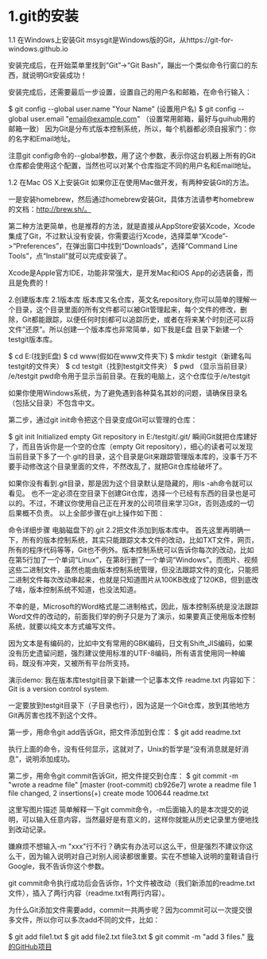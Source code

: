 # 1.git的安装
1.1 在Windows上安装Git
msysgit是Windows版的Git，从https://git-for-windows.github.io

安装完成后，在开始菜单里找到“Git”->“Git Bash”，蹦出一个类似命令行窗口的东西，就说明Git安装成功！

安装完成后，还需要最后一步设置，设置自己的用户名和邮箱，在命令行输入：

$ git config --global user.name "Your Name" (设置用户名)
$ git config --global user.email "email@example.com" （设置常用邮箱，最好与guihub用的邮箱一致）
因为Git是分布式版本控制系统，所以，每个机器都必须自报家门：你的名字和Email地址。

注意git config命令的--global参数，用了这个参数，表示你这台机器上所有的Git仓库都会使用这个配置，当然也可以对某个仓库指定不同的用户名和Email地址。

1.2 在Mac OS X上安装Git
如果你正在使用Mac做开发，有两种安装Git的方法。

一是安装homebrew，然后通过homebrew安装Git，具体方法请参考homebrew的文档：http://brew.sh/。

第二种方法更简单，也是推荐的方法，就是直接从AppStore安装Xcode，Xcode集成了Git，不过默认没有安装，你需要运行Xcode，选择菜单“Xcode”->“Preferences”，在弹出窗口中找到“Downloads”，选择“Command Line Tools”，点“Install”就可以完成安装了。

Xcode是Apple官方IDE，功能非常强大，是开发Mac和iOS App的必选装备，而且是免费的！

2.创建版本库
2.1版本库
版本库又名仓库，英文名repository,你可以简单的理解一个目录，这个目录里面的所有文件都可以被Git管理起来，每个文件的修改，删除，Git都能跟踪，以便任何时刻都可以追踪历史，或者在将来某个时刻还可以将文件”还原”。所以创建一个版本库也非常简单，如下我是E盘 目录下新建一个testgit版本库。

$ cd E:(找到E盘)
$ cd www(假如在www文件夹下)
$ mkdir testgit（新建名叫testgit的文件夹）
$ cd testgit（找到testgit文件夹）
$ pwd （显示当前目录）
/e/testgit
pwd命令用于显示当前目录。在我的电脑上，这个仓库位于/e/testgit

如果你使用Windows系统，为了避免遇到各种莫名其妙的问题，请确保目录名（包括父目录）不包含中文。

第二步，通过git init命令把这个目录变成Git可以管理的仓库：

$ git init
Initialized empty Git repository in E:/testgit/.git/
瞬间Git就把仓库建好了，而且告诉你是一个空的仓库（empty Git repository），细心的读者可以发现当前目录下多了一个.git的目录，这个目录是Git来跟踪管理版本库的，没事千万不要手动修改这个目录里面的文件，不然改乱了，就把Git仓库给破坏了。

如果你没有看到.git目录，那是因为这个目录默认是隐藏的，用ls -ah命令就可以看见。
也不一定必须在空目录下创建Git仓库，选择一个已经有东西的目录也是可以的。不过，不建议你使用自己正在开发的公司项目来学习Git，否则造成的一切后果概不负责。
以上全部步骤在git上操作如下图：

命令详细步骤
电脑磁盘下的.git
2.2把文件添加到版本库中。
首先这里再明确一下，所有的版本控制系统，其实只能跟踪文本文件的改动，比如TXT文件，网页，所有的程序代码等等，Git也不例外。版本控制系统可以告诉你每次的改动，比如在第5行加了一个单词“Linux”，在第8行删了一个单词“Windows”。而图片、视频这些二进制文件，虽然也能由版本控制系统管理，但没法跟踪文件的变化，只能把二进制文件每次改动串起来，也就是只知道图片从100KB改成了120KB，但到底改了啥，版本控制系统不知道，也没法知道。

不幸的是，Microsoft的Word格式是二进制格式，因此，版本控制系统是没法跟踪Word文件的改动的，前面我们举的例子只是为了演示，如果要真正使用版本控制系统，就要以纯文本方式编写文件。

因为文本是有编码的，比如中文有常用的GBK编码，日文有Shift_JIS编码，如果没有历史遗留问题，强烈建议使用标准的UTF-8编码，所有语言使用同一种编码，既没有冲突，又被所有平台所支持。

演示demo:
我在版本库testgit目录下新建一个记事本文件 readme.txt 内容如下：Git is a version control system.

一定要放到testgit目录下（子目录也行），因为这是一个Git仓库，放到其他地方Git再厉害也找不到这个文件。

第一步，用命令git add告诉Git，把文件添加到仓库：
$ git add readme.txt

执行上面的命令，没有任何显示，这就对了，Unix的哲学是“没有消息就是好消息”，说明添加成功。

第二步，用命令git commit告诉Git，把文件提交到仓库：
$ git commit -m "wrote a readme file" [master (root-commit) cb926e7] wrote a readme file 1 file changed, 2 insertions(+) create mode 100644 readme.txt


这里写图片描述
简单解释一下git commit命令，-m后面输入的是本次提交的说明，可以输入任意内容，当然最好是有意义的，这样你就能从历史记录里方便地找到改动记录。

嫌麻烦不想输入-m "xxx"行不行？确实有办法可以这么干，但是强烈不建议你这么干，因为输入说明对自己对别人阅读都很重要。实在不想输入说明的童鞋请自行Google，我不告诉你这个参数。

git commit命令执行成功后会告诉你，1个文件被改动（我们新添加的readme.txt文件），插入了两行内容（readme.txt有两行内容）。

为什么Git添加文件需要add，commit一共两步呢？因为commit可以一次提交很多文件，所以你可以多次add不同的文件，比如：


$ git add file1.txt
$ git add file2.txt file3.txt
$ git commit -m "add 3 files."
[我的GitHub项目](https://github.com/1742072278/-)
